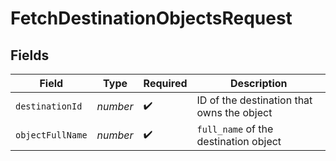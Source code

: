 # FetchDestinationObjectsRequest


## Fields

| Field                                      | Type                                       | Required                                   | Description                                |
| ------------------------------------------ | ------------------------------------------ | ------------------------------------------ | ------------------------------------------ |
| `destinationId`                            | *number*                                   | :heavy_check_mark:                         | ID of the destination that owns the object |
| `objectFullName`                           | *number*                                   | :heavy_check_mark:                         | `full_name` of the destination object      |